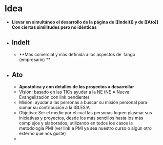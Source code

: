 # Idea
- **Llevar en simultáneo el desarrollo de la página de [[Indelt]] y de [[Ato]] Con ciertas similitudes pero no idénticas**
- ## Indelt
	- **Más comercial y más definida a los aspectos de  tango (empresario) **
- ## Ato
	- **Apostólica  y con detalles de los proyectos a desarrollar**
	- Visión: basado en las TICs ayudar a la NE (NE = Nueva Evangelización con link pendiente)
	- Misión: ayudar a las personas a buscar su misión personal para sumar su contribución a la IGLESIA
	- Objetivo: Ser el medio por el cual las personas logren plasmar sus iniciativas y proyectos, desde los más sencillos hasta los más complejos y elaborados, utilizando en todos los casos la metodología PMI (ver link a PMI ya sea nuestro curso o algún otro externo que nos guste)
	-